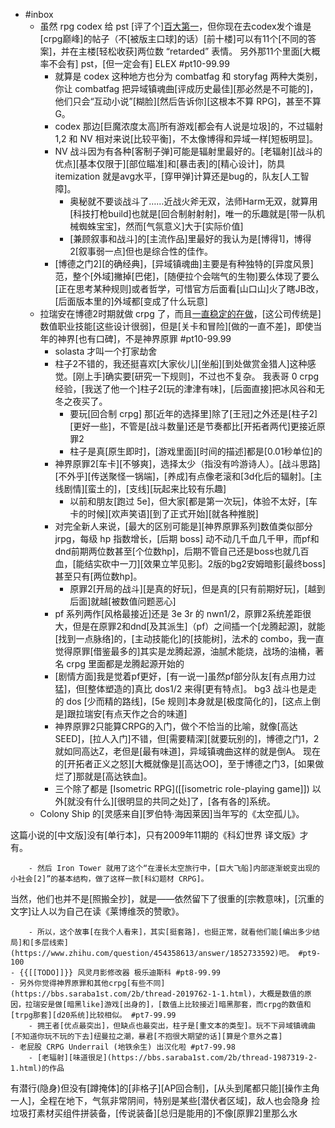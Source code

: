 - #inbox
    - 虽然 rpg codex 给 pst [评了个][百大第一](https://bbs.saraba1st.com/2b/thread-2003231-2-1.html)，但你现在去codex发个谁是[crpg巅峰]的帖子（不[被版主口球]的话）[前十楼]可以有11个[不同的答案]，并在主楼[轻松收获]两位数 “retarded” 表情。
另外那11个里面[大概率不会有] pst，[但一定会有] ELEX #pt10-99.99
        - 就算是 codex 这种地方也分为 combatfag 和 storyfag 两种大类别，你让 combatfag 把异域镇魂曲[评成历史最佳][那必然是不可能的]，他们只会“互动小说”[糊脸][然后告诉你][这根本不算 RPG]，甚至不算 G。
        - codex 那边[巨魔浓度太高]所有游戏[都会有人说是垃圾]的，不过辐射 1,2 和 NV 相对来说[比较平衡]，不太像博得和异域一样[短板明显]。
        - NV 战斗因为有各种[客制子弹]可能是辐射里最好的。[老辐射][战斗的优点][基本仅限于][部位瞄准]和[暴击表]的[精心设计]，防具 itemization 就是avg水平，[穿甲弹]计算还是bug的，队友[人工智障]。
            - 奥秘就不要谈战斗了……近战火斧无双，法师Harm无双，就算用[科技打枪build]也就是[回合制射射射]，唯一的乐趣就是[带一队机械蜘蛛宝宝]，然而[气氛意义]大于[实际价值]
            - [兼顾叙事和战斗]的[主流作品]里最好的我认为是[博得1]，博得2[叙事弱一点]但也是综合性的佳作。
        - [博德之门2][的确经典]，[异域镇魂曲]主要是有种独特的[异度风景]范，整个[外域]撇掉[巴佬]，[随便拉个会喘气的生物]要么体现了要么[正在思考某种规则]或者哲学，可惜官方后面看[山口山]火了瞎JB改，[后面版本里的]外域都[变成了什么玩意]
    - 拉瑞安在博德2时期就做 crpg 了，而且[一直稳定的在做](https://bbs.saraba1st.com/2b/forum.php?mod=viewthread&tid=2025376)，[这公司传统是]数值职业技能[这些设计很弱]，但是[关卡和冒险][做的一直不差]，即使当年的神界[也有口碑]，不是神界原罪 #pt10-99.99
        - solasta 才叫一个打家劫舍
        - 柱子2不错的，我还挺喜欢[大家伙儿][坐船][到处做赏金猎人]这种感觉。[刚上手]确实要[研究一下规则]，不过也不复杂。
我表哥 0 crpg 经验，[我送了他一个]柱子2[玩的津津有味]，[后面直接]把冰风谷和无冬之夜买了。
            - 要玩[回合制 crpg] 那[近年的选择里]除了[王冠]之外还是[柱子2][更好一些]，不管是[战斗数量]还是节奏都比[开拓者两代]更接近原罪2
            - 柱子是真[原生即时]，[游戏里面][时间的描述]都是[0.01秒单位]的
        - 神界原罪2[车卡][不够爽]，选择太少（指没有吟游诗人）。[战斗思路][不外乎][传送聚怪一锅端]，[养成]有点像老滚和[3d化后的辐射]。[主线剧情][蛮土的]，[支线][玩起来比较有乐趣]
            - 以前和朋友[跑过 5e]，但大家[都是第一次玩]，体验不太好，[车卡的时候][欢声笑语][到了正式开始][就各种推脱]
        - 对完全新人来说，[最大的区别可能是][神界原罪系列]数值类似部分 jrpg，每级 hp 指数增长，[后期 boss] 动不动几千血几千甲，而pf和dnd前期两位数甚至[个位数hp]，后期不管自己还是boss也就几百血，[能结实砍中一刀][效果立竿见影]。2版的bg2安姆暗影[最终boss]甚至只有[两位数hp]。
            - 原罪2[开局的战斗][是真的好玩]，但是真的[只有前期好玩]，[越到后面]就越[被数值问题恶心]
        - pf 系列两作[风格最接近]还是 3e 3r 的 nwn1/2，原罪2系统差距很大，但是在原罪2和dnd[及其派生]（pf）之间插一个[龙腾起源]，就能[找到一点脉络]的，[主动技能化]的[技能树]，法术的 combo，我一直觉得原罪[借鉴最多的]其实是龙腾起源，油腻术能烧，战场的油桶，著名 crpg 里面都是龙腾起源开始的
        - [剧情方面]我是觉着pf更好，[有一说一]虽然pf部分队友[有点用力过猛]，但[整体塑造的]真比 dos1/2 来得[更有特点]。
bg3 战斗也是走的 dos [少而精的路线]，[5e 规则]本身就是[极度简化的]，[这点上倒是]跟拉瑞安[有点天作之合的味道]
        - 神界原罪2只能算CRPG的入门，做个不恰当的比喻，就像[高达SEED]，[拉人入门]不错，但[需要精深][就要玩别的]，博德之门1，2就如同高达Z，老但是[最有味道]，异域镇魂曲这样的就是倒A。
现在的[开拓者正义之怒][大概就像是][高达OO]，至于博德之门3，[如果做烂了]那就是[高达铁血]。
        - 三个除了都是 [Isometric RPG]([[isometric role-playing game]]) 以外[就没有什么][很明显的共同之处]了，[各有各的]系统。
    - Colony Ship 的[灵感来自][罗伯特·海因莱因]当年写的《太空孤儿》。

这篇小说的[中文版]没有[单行本]，只有2009年11期的《科幻世界 译文版》才有。


        - 然后 Iron Tower 就用了这个“在漫长太空旅行中，[巨大飞船]内部逐渐蜕变出现的小社会[2]”的基本结构，做了这样一款[科幻题材 CRPG]。

当然，他们也并不是[照搬全抄]，就是——依然留下了很重的[宗教意味]，[沉重的文字]让人以为自己在读《莱博维茨的赞歌》。

        - 所以，这个故事[在我个人看来]，其实[挺套路]，也挺正常，就看他们能[编出多少结局]和[多层线索](https://www.zhihu.com/question/454358613/answer/1852733592)吧。 #pt9-100
    - {{[[TODO]]}} 风灵月影修改器 极乐迪斯科 #pt8-99.99
    - 另外你觉得神界原罪和其他crpg[有些不同](https://bbs.saraba1st.com/2b/thread-2019762-1-1.html)，大概是数值的原因，拉瑞安是做[暗黑like]游戏[出身的]，[数值上比较接近]暗黑那套，而crpg的数值和[trpg那套][d20系统]比较相似。 #pt7-99.99
        - 拥王者[优点最突出]，但缺点也最突出，柱子是[重文本的类型]。玩不下异域镇魂曲[不知道你玩不玩的下去]纽曼拉之潮，暴君[不抱很大期望的话][算是个意外之喜]
    - 老屁股 CRPG Underrail (地铁余生) 出汉化啦 #pt7-99.98
        - [老辐射][味道很足](https://bbs.saraba1st.com/2b/thread-1987319-2-1.html)的作品
有潜行(隐身)但没有[蹲掩体]的[非格子][AP回合制]，[从头到尾都只能][操作主角一人]，全程在地下，气氛非常阴间，特别是某些[潜伏者区域]，敌人也会隐身
捡垃圾打素材买组件拼装备，[传说装备][总归是能用的]不像[原罪2]里那么水
